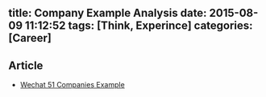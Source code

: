title: Company Example Analysis
date: 2015-08-09 11:12:52
tags: [Think, Experince]
categories: [Career]
---

## Article

* [Wechat 51 Companies Example](http://mp.weixin.qq.com/s?__biz=MzA4NzM3ODExMg==&mid=207098738&idx=2&sn=82b1e0f40c3c4f6be91770c15f0be769&scene=2&from=timeline&isappinstalled=0#rd)
